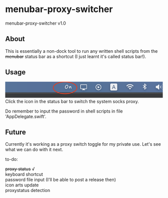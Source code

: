 # menubar-proxy-switcher

menubar-proxy-switcher v1.0


About
-----

This is essentially a non-dock tool to run any written shell scripts from the ~~menubar~~ status bar as a shortcut (I just learnt it's called status bar!). 



Usage
-----

![image](/img/screenshot.png)  
Click the icon in the status bar to switch the system socks proxy.


Do remember to input the password in shell scripts in file 'AppDelegate.swift'.



Future
------

Currently it's working as a proxy switch toggle for my private use. Let's see what we can do with it next.



to-do:  
  
  ~~proxy status~~ √  
  keyboard shortcut  
  password file input (I'll be able to post a release then)    
  icon arts update  
  proxystatus detection  
